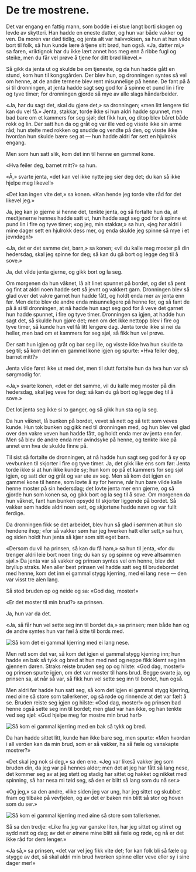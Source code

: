 # De tre mostrene.

Det var engang en fattig mann, som bodde i ei stue langt borti skogen og levde av skytteri. Han hadde en eneste datter, og hun var både vakker og ven. Da moren var død tidlig, og jenta alt var halvvoksen, sa hun at hun vilde bort til folk, så hun kunde lære å tjene sitt brød, hun også. «Ja, datter mi,» sa faren, «riktignok har du ikke lært annet hos meg enn å ribbe fugl og steike, men du får vel prøve å tjene for ditt brød likevel.»

Så gikk da jenta ut og skulde be om tjeneste, og da hun hadde gått en stund, kom hun til kongsgården. Der blev hun, og dronningen syntes så vel om henne, at de andre ternene blev rent misunnelige på henne. De fant på å si til dronningen, at jenta hadde sagt seg god for å spinne et pund lin i fire og tyve timer; for dronningen gjorde så mye av alle slags håndarbeider.

«Ja, har du sagt det, skal du gjøre det,» sa dronningen; «men litt lengere tid kan du vel få.» Jenta, stakkar, torde ikke si hun aldri hadde spunnet, men bad bare om et kammers for seg sjøl; det fikk hun, og ditop blev båret både rokk og lin. Der satt hun da og gråt og var ille ved og visste ikke sin arme råd; hun stelte med rokken og snudde og vendte på den, og visste ikke hvordan hun skulde bære seg at — hun hadde aldri før sett en hjulrokk engang.

Men som hun satt slik, kom det inn til henne en gammel kone.

«Hva feiler deg, barnet mitt?» sa hun.

«Å,» svarte jenta, «det kan vel ikke nytte jeg sier deg det; du kan så ikke hjelpe meg likevel!»

«Det kan ingen vite det,» sa konen. «Kan hende jeg torde vite råd for det likevel jeg.»

Ja, jeg kan jo gjerne si henne det, tenkte jenta, og så fortalte hun da, at medtjenerne hennes hadde satt ut, hun hadde sagt seg god for å spinne et pund lin i fire og tyve timer; «og jeg, min stakkar,» sa hun, «jeg har aldri i mine dager sett en hjulrokk dess mer, og enda skulde jeg spinne så mye i et jevndøgn!»

«Ja, det er det samme det, barn,» sa konen; «vil du kalle meg moster på din hedersdag, skal jeg spinne for deg; så kan du gå bort og legge deg til å sove.»

Ja, det vilde jenta gjerne, og gikk bort og la seg.

Om morgenen da hun våknet, lå alt linet spunnet på bordet, og det så pent og fint at aldri noen hadde sett så jevnt og vakkert garn. Dronningen blev så glad over det vakre garnet hun hadde fått, og holdt enda mer av jenta enn før. Men dette blev de andre enda misunneligere på henne for, og så fant de på å si til dronningen, at nå hadde hun sagt seg god for å veve det garnet hun hadde spunnet, i fire og tyve timer. Dronningen sa igjen, at hadde hun sagt det, så skulde hun gjøre det; men om det ikke nettopp blev i fire og tyve timer, så kunde hun vel få litt lengere dag. Jenta torde ikke si nei da heller, men bad om et kammers for seg sjøl, så fikk hun vel prøve.

Der satt hun igjen og gråt og bar seg ille, og visste ikke hva hun skulde ta seg til; så kom det inn en gammel kone igjen og spurte: «Hva feiler deg, barnet mitt?»

Jenta vilde først ikke ut med det, men til slutt fortalte hun da hva hun var så sørgmodig for.

«Ja,» svarte konen, «det er det samme, vil du kalle meg moster på din hedersdag, skal jeg veve for deg; så kan du gå bort og legge deg til å sove.»

Det lot jenta seg ikke si to ganger, og så gikk hun sta og la seg.

Da hun våknet, lå bunken på bordet, vevet så nett og så tett som veves kunde. Hun tok bunken og gikk ned til dronningen med, og hun blev vel glad over den vakre veven hun hadde fått, og holdt enda mer av jenta enn før. Men så blev de andre enda mer avindsyke på henne, og tenkte ikke på annet enn hva de skulde finne på.

Til sist så fortalte de dronningen, at nå hadde hun sagt seg god for å sy op vevbunken til skjorter i fire og tyve timer. Ja, det gikk like ens som før: Jenta torde ikke si at hun ikke kunde sy; hun kom op på et kammers for seg sjøl igjen, og satt der og gråt og var ute av seg. Men så kom det igjen en gammel kone til henne, som lovte å sy for henne, når hun bare vilde kalle henne moster på sin hedersdag; det lovte jenta mer enn gjerne, og så gjorde hun som konen sa, og gikk bort og la seg til å sove. Om morgenen da hun våknet, fant hun bunken opsydd til skjorter liggende på bordet. Så vakker søm hadde aldri noen sett, og skjortene hadde navn og var fullt ferdige.

Da dronningen fikk se det arbeidet, blev hun så glad i sømmen at hun slo hendene ihop; «for så vakker søm har jeg hverken hatt eller sett,» sa hun, og siden holdt hun jenta så kjær som sitt eget barn.

«Dersom du vil ha prinsen, så kan du få ham,» sa hun til jenta, «for du trenger aldri leie bort noen ting; du kan sy og spinne og veve altsammen sjøl.» Da jenta var så vakker og prinsen syntes vel om henne, blev det bryllup straks. Men aller best prinsen vel hadde satt seg til brudebordet med henne, kom det inn ei gammal stygg kjerring, med ei lang nese — den var visst tre alen lang.

Så stod bruden op og neide og sa: «God dag, moster!»

«Er det moster til min brud?» sa prinsen.

Ja, hun var da det.

«Ja, så får hun vel sette seg inn til bordet da,» sa prinsen; men både han og de andre syntes hun var fæl å sitte til bords med.

![Så kom det ei gammal kjerring med ei lang nese.](./lang_nese.png)

Men rett som det var, så kom det igjen ei gammal stygg kjerring inn; hun hadde en bak så tykk og bred at hun med nød og neppe fikk klemt seg inn gjennem døren. Straks reiste bruden seg op og hilste: «God dag, moster!» og prinsen spurte igjen, om det var moster til hans brud. Begge svarte ja, og prinsen sa, at når så var, så fikk hun vel sette seg inn til bordet, hun også.

Men aldri før hadde hun satt seg, så kom det igjen ei gammal stygg kjerring, med øine så store som tallerkener, og så røde og rinnende at det var fælt å se. Bruden reiste seg igjen og hilste: «God dag, moster!» og prinsen bad henne også sette seg inn til bordet; men glad var han ikke, og han tenkte ved seg sjøl: «Gud hjelpe meg for mostre min brud har!»

![Så kom ei gammal kjerring med en bak så tykk og bred.](./tykk_og_bred.png)

Da han hadde sittet litt, kunde han ikke bare seg, men spurte: «Men hvordan i all verden kan da min brud, som er så vakker, ha så fæle og vanskapte mostrer?»

«Det skal jeg nok si deg,» sa den ene. «Jeg var likeså vakker jeg som bruden din, da jeg var på hennes alder; men det at jeg har fått så lang nese, det kommer seg av at jeg støtt og stadig har sittet og hakket og nikket med spinning, så har nesa mi tøid seg, så den er blitt så lang som du nå ser.»

«Og jeg,» sa den andre, «like siden jeg var ung, har jeg sittet og skubbet fram og tilbake på vevfjelen, og av det er baken min blitt så stor og hoven som du ser.»

![Så kom ei gammal kjerring med øine så store som tallerkener.](./tallerkener.png)

Så sa den tredje: «Like fra jeg var ganske liten, har jeg sittet og stirret og sydd natt og dag; av det er øinene mine blitt så fæle og røde, og nå er det ikke råd for dem lenger.»

«Ja så,» sa prinsen, «det var vel jeg fikk vite det; for kan folk bli så fæle og stygge av det, så skal aldri min brud hverken spinne eller veve eller sy i sine dager mer!»
